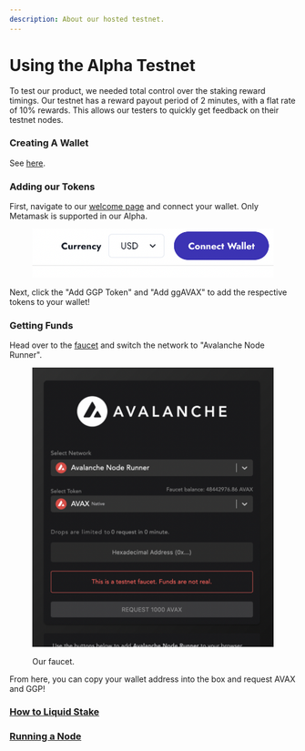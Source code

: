 ```yaml
---
description: About our hosted testnet.
---
```


# Using the Alpha Testnet

To test our product, we needed total control over the staking reward timings. Our testnet has a reward payout period of 2 minutes, with a flat rate of 10% rewards. This allows our testers to quickly get feedback on their testnet nodes.&#x20;

### Creating A Wallet

See [here](wallet-configuration.md).

### Adding our Tokens

First, navigate to our [welcome page](https://app.gogopool.com/alphaWelcome) and connect your wallet. Only Metamask is supported in our Alpha.

<figure><img src="../.gitbook/assets/image (3).png" alt=""><figcaption></figcaption></figure>

Next, click the "Add GGP Token" and "Add ggAVAX" to add the respective tokens to your wallet!

### Getting Funds

Head over to the [faucet](https://anr-ggp-faucet.fly.dev/) and switch the network to "Avalanche Node Runner".

<figure><img src="../.gitbook/assets/image.png" alt=""><figcaption><p>Our faucet.</p></figcaption></figure>

From here, you can copy your wallet address into the box and request AVAX and GGP!

### [How to Liquid Stake](staking-with-gogopool/liquid-staking.md)

### [Running a Node](creating-a-node/)




